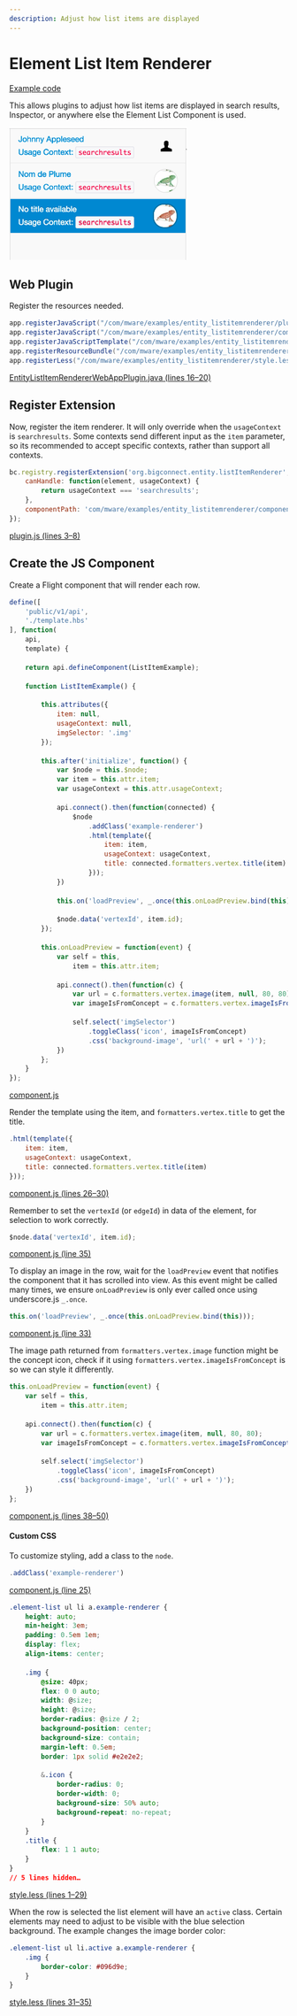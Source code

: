 ```yaml
---
description: Adjust how list items are displayed
---
```


# Element List Item Renderer

[Example code](https://github.com/mware-solutions/doc-examples/blob/master/extension-entity-listitemrenderer)

This allows plugins to adjust how list items are displayed in search results, Inspector, or anywhere else the Element List Component is used.

![](../../.gitbook/assets/image%20%283%29.png)

## Web Plugin

Register the resources needed.

```java
app.registerJavaScript("/com/mware/examples/entity_listitemrenderer/plugin.js", true);
app.registerJavaScript("/com/mware/examples/entity_listitemrenderer/component.js", false);
app.registerJavaScriptTemplate("/com/mware/examples/entity_listitemrenderer/template.hbs");
app.registerResourceBundle("/com/mware/examples/entity_listitemrenderer/messages.properties");
app.registerLess("/com/mware/examples/entity_listitemrenderer/style.less");
```

[EntityListItemRendererWebAppPlugin.java \(lines 16–20\)](https://github.com/mware-solutions/doc-examples/blob/master/extension-entity-listitemrenderer/src/main/java/com/mware/examples/entity_listitemrenderer/EntityListItemRendererWebAppPlugin.java#L16-L20)

## Register Extension

Now, register the item renderer. It will only override when the `usageContext` is `searchresults`. Some contexts send different input as the `item` parameter, so its recommended to accept specific contexts, rather than support all contexts.

```javascript
bc.registry.registerExtension('org.bigconnect.entity.listItemRenderer', {
    canHandle: function(element, usageContext) {
        return usageContext === 'searchresults';
    },
    componentPath: 'com/mware/examples/entity_listitemrenderer/component'
});
```

[plugin.js \(lines 3–8\)](https://github.com/mware-solutions/doc-examples/blob/master/extension-entity-listitemrenderer/src/main/resources/com/mware/examples/entity_listitemrenderer/plugin.js#L3-L8)

## Create the JS Component

Create a Flight component that will render each row.

```javascript
define([
    'public/v1/api',
    './template.hbs'
], function(
    api,
    template) {

    return api.defineComponent(ListItemExample);

    function ListItemExample() {

        this.attributes({
            item: null,
            usageContext: null,
            imgSelector: '.img'
        });

        this.after('initialize', function() {
            var $node = this.$node;
            var item = this.attr.item;
            var usageContext = this.attr.usageContext;

            api.connect().then(function(connected) {
                $node
                    .addClass('example-renderer')
                    .html(template({
                        item: item,
                        usageContext: usageContext,
                        title: connected.formatters.vertex.title(item)
                    }));
            })

            this.on('loadPreview', _.once(this.onLoadPreview.bind(this)));

            $node.data('vertexId', item.id);
        });

        this.onLoadPreview = function(event) {
            var self = this,
                item = this.attr.item;

            api.connect().then(function(c) {
                var url = c.formatters.vertex.image(item, null, 80, 80);
                var imageIsFromConcept = c.formatters.vertex.imageIsFromConcept(item);

                self.select('imgSelector')
                    .toggleClass('icon', imageIsFromConcept)
                    .css('background-image', 'url(' + url + ')');
            })
        };
    }
});
```

[component.js](https://github.com/mware-solutions/doc-examples/blob/master/extension-entity-listitemrenderer/src/main/resources/com/mware/examples/entity_listitemrenderer/component.js)

Render the template using the item, and `formatters.vertex.title` to get the title.

```javascript
.html(template({
    item: item,
    usageContext: usageContext,
    title: connected.formatters.vertex.title(item)
}));
```

[component.js \(lines 26–30\)](https://github.com/mware-solutions/doc-examples/blob/master/extension-entity-listitemrenderer/src/main/resources/com/mware/examples/entity_listitemrenderer/component.js#L26-L30)

Remember to set the `vertexId` \(or `edgeId`\) in data of the element, for selection to work correctly.

```javascript
$node.data('vertexId', item.id);
```

[component.js \(line 35\)](https://github.com/mware-solutions/doc-examples/blob/master/extension-entity-listitemrenderer/src/main/resources/com/mware/examples/entity_listitemrenderer/component.js#L35)

To display an image in the row, wait for the `loadPreview` event that notifies the component that it has scrolled into view. As this event might be called many times, we ensure `onLoadPreview` is only ever called once using underscore.js `_.once`.

```javascript
this.on('loadPreview', _.once(this.onLoadPreview.bind(this)));
```

[component.js \(line 33\)](https://github.com/mware-solutions/doc-examples/blob/master/extension-entity-listitemrenderer/src/main/resources/com/mware/examples/entity_listitemrenderer/component.js#L33)

The image path returned from `formatters.vertex.image` function might be the concept icon, check if it using `formatters.vertex.imageIsFromConcept` is so we can style it differently.

```javascript
this.onLoadPreview = function(event) {
    var self = this,
        item = this.attr.item;

    api.connect().then(function(c) {
        var url = c.formatters.vertex.image(item, null, 80, 80);
        var imageIsFromConcept = c.formatters.vertex.imageIsFromConcept(item);

        self.select('imgSelector')
            .toggleClass('icon', imageIsFromConcept)
            .css('background-image', 'url(' + url + ')');
    })
};
```

[component.js \(lines 38–50\)](https://github.com/mware-solutions/doc-examples/blob/master/extension-entity-listitemrenderer/src/main/resources/com/mware/examples/entity_listitemrenderer/component.js#L38-L50)

#### Custom CSS <a id="custom-css"></a>

To customize styling, add a class to the `node`.

```javascript
.addClass('example-renderer')
```

[component.js \(line 25\)](https://github.com/mware-solutions/doc-examples/blob/master/extension-entity-listitemrenderer/src/main/resources/com/mware/examples/entity_listitemrenderer/component.js#L25)

```css
.element-list ul li a.example-renderer {
    height: auto;
    min-height: 3em;
    padding: 0.5em 1em;
    display: flex;
    align-items: center;

    .img {
        @size: 40px;
        flex: 0 0 auto;
        width: @size;
        height: @size;
        border-radius: @size / 2;
        background-position: center;
        background-size: contain;
        margin-left: 0.5em;
        border: 1px solid #e2e2e2;

        &.icon {
            border-radius: 0;
            border-width: 0;
            background-size: 50% auto;
            background-repeat: no-repeat;
        }
    }
    .title {
        flex: 1 1 auto;
    }
}
// 5 lines hidden…
```

[style.less \(lines 1–29\)](https://github.com/mware-solutions/doc-examples/blob/master/extension-entity-listitemrenderer/src/main/resources/com/mware/examples/entity_listitemrenderer/style.less#L1-L29)

When the row is selected the list element will have an `active` class. Certain elements may need to adjust to be visible with the blue selection background. The example changes the image border color:

```css
.element-list ul li.active a.example-renderer {
    .img {
        border-color: #096d9e;
    }
}
```

[style.less \(lines 31–35\)](https://github.com/mware-solutions/doc-examples/blob/master/extension-entity-listitemrenderer/src/main/resources/com/mware/examples/entity_listitemrenderer/style.less#L31-L35)

